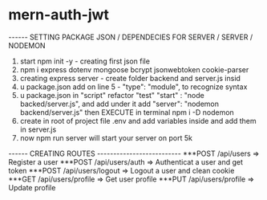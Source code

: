 # mern-auth-jwt
------  SETTING PACKAGE JSON  /  DEPENDECIES FOR SERVER / SERVER / NODEMON
1) start npm init -y - creating first json file
2) npm i express dotenv mongoose bcrypt jsonwebtoken cookie-parser
3) creating express server - create folder backend and server.js insid
4) u package.json add on line 5 - "type": "module", to recognize syntax
5) u package.json in "script" refactor "test" 
    "start" : "node backed/server.js", and add under it add
    "server": "nodemon backend/server.js"
    then EXECUTE in terminal npm i  -D nodemon
 6) create in root of project file .env and add variables inside and add them in server.js
 7) now npm run server will start your server on port 5k 

------  CREATING ROUTES --------------------------
***POST  /api/users  => Register a user
***POST  /api/users/auth  => Authenticat a user and get token
***POST  /api/users/logout  => Logout a user and clean cookie
***GET  /api/users/profile  => Get user profile
***PUT  /api/users/profile  => Update profile
